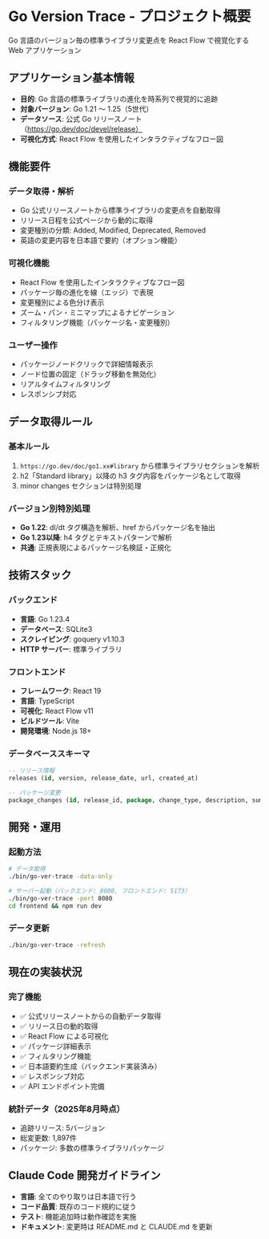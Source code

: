 # Go Version Trace - プロジェクト概要

Go 言語のバージョン毎の標準ライブラリ変更点を React Flow で視覚化する Web アプリケーション

## アプリケーション基本情報

- **目的**: Go 言語の標準ライブラリの進化を時系列で視覚的に追跡
- **対象バージョン**: Go 1.21 〜 1.25（5世代）
- **データソース**: 公式 Go リリースノート（https://go.dev/doc/devel/release）
- **可視化方式**: React Flow を使用したインタラクティブなフロー図

## 機能要件

### データ取得・解析
- Go 公式リリースノートから標準ライブラリの変更点を自動取得
- リリース日程を公式ページから動的に取得
- 変更種別の分類: Added, Modified, Deprecated, Removed
- 英語の変更内容を日本語で要約（オプション機能）

### 可視化機能
- React Flow を使用したインタラクティブなフロー図
- パッケージ毎の進化を線（エッジ）で表現
- 変更種別による色分け表示
- ズーム・パン・ミニマップによるナビゲーション
- フィルタリング機能（パッケージ名・変更種別）

### ユーザー操作
- パッケージノードクリックで詳細情報表示
- ノード位置の固定（ドラッグ移動を無効化）
- リアルタイムフィルタリング
- レスポンシブ対応

## データ取得ルール

### 基本ルール
1. `https://go.dev/doc/go1.xx#library` から標準ライブラリセクションを解析
2. h2「Standard library」以降の h3 タグ内容をパッケージ名として取得
3. minor changes セクションは特別処理

### バージョン別特別処理
- **Go 1.22**: dl/dt タグ構造を解析、href からパッケージ名を抽出
- **Go 1.23以降**: h4 タグとテキストパターンで解析
- **共通**: 正規表現によるパッケージ名検証・正規化

## 技術スタック

### バックエンド
- **言語**: Go 1.23.4
- **データベース**: SQLite3
- **スクレイピング**: goquery v1.10.3
- **HTTP サーバー**: 標準ライブラリ

### フロントエンド
- **フレームワーク**: React 19
- **言語**: TypeScript
- **可視化**: React Flow v11
- **ビルドツール**: Vite
- **開発環境**: Node.js 18+

### データベーススキーマ
```sql
-- リリース情報
releases (id, version, release_date, url, created_at)

-- パッケージ変更
package_changes (id, release_id, package, change_type, description, summary_ja, created_at)
```

## 開発・運用

### 起動方法
```bash
# データ取得
./bin/go-ver-trace -data-only

# サーバー起動（バックエンド: 8080, フロントエンド: 5173）
./bin/go-ver-trace -port 8080
cd frontend && npm run dev
```

### データ更新
```bash
./bin/go-ver-trace -refresh
```

## 現在の実装状況

### 完了機能
- ✅ 公式リリースノートからの自動データ取得
- ✅ リリース日の動的取得
- ✅ React Flow による可視化
- ✅ パッケージ詳細表示
- ✅ フィルタリング機能
- ✅ 日本語要約生成（バックエンド実装済み）
- ✅ レスポンシブ対応
- ✅ API エンドポイント完備

### 統計データ（2025年8月時点）
- 追跡リリース: 5バージョン
- 総変更数: 1,897件
- パッケージ: 多数の標準ライブラリパッケージ

## Claude Code 開発ガイドライン

- **言語**: 全てのやり取りは日本語で行う
- **コード品質**: 既存のコード規約に従う
- **テスト**: 機能追加時は動作確認を実施
- **ドキュメント**: 変更時は README.md と CLAUDE.md を更新
